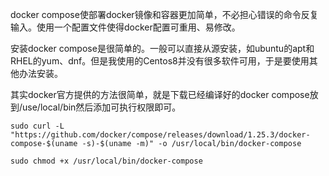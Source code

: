 docker compose使部署docker镜像和容器更加简单，不必担心错误的命令反复输入。使用一个配置文件使得docker配置可重用、易修改。

安装docker compose是很简单的。一般可以直接从源安装，如ubuntu的apt和RHEL的yum、dnf。但是我使用的Centos8并没有很多软件可用，于是要使用其他办法安装。

其实docker官方提供的方法很简单，就是下载已经编译好的docker compose放到/use/local/bin然后添加可执行权限即可。

```shell
sudo curl -L "https://github.com/docker/compose/releases/download/1.25.3/docker-compose-$(uname -s)-$(uname -m)" -o /usr/local/bin/docker-compose
```

```shell
sudo chmod +x /usr/local/bin/docker-compose
```

